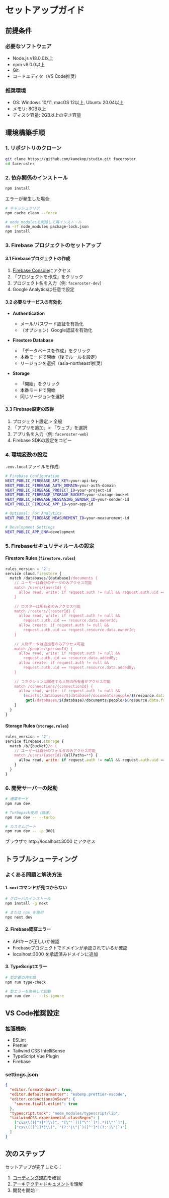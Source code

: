 # セットアップガイド

## 前提条件

### 必要なソフトウェア
- Node.js v18.0.0以上
- npm v9.0.0以上
- Git
- コードエディタ（VS Code推奨）

### 推奨環境
- OS: Windows 10/11, macOS 12以上, Ubuntu 20.04以上
- メモリ: 8GB以上
- ディスク容量: 2GB以上の空き容量

## 環境構築手順

### 1. リポジトリのクローン

```bash
git clone https://github.com/kanekop/studio.git faceroster
cd faceroster
```

### 2. 依存関係のインストール

```bash
npm install
```

エラーが発生した場合:
```bash
# キャッシュクリア
npm cache clean --force

# node_modulesを削除して再インストール
rm -rf node_modules package-lock.json
npm install
```

### 3. Firebase プロジェクトのセットアップ

#### 3.1 Firebaseプロジェクトの作成
1. [Firebase Console](https://console.firebase.google.com/)にアクセス
2. 「プロジェクトを作成」をクリック
3. プロジェクト名を入力（例: `faceroster-dev`）
4. Google Analyticsは任意で設定

#### 3.2 必要なサービスの有効化
- **Authentication**
  - メール/パスワード認証を有効化
  - （オプション）Google認証を有効化
  
- **Firestore Database**
  - 「データベースを作成」をクリック
  - 本番モードで開始（後でルールを設定）
  - リージョンを選択（asia-northeast1推奨）
  
- **Storage**
  - 「開始」をクリック
  - 本番モードで開始
  - 同じリージョンを選択

#### 3.3 Firebase設定の取得
1. プロジェクト設定 > 全般
2. 「アプリを追加」> 「ウェブ」を選択
3. アプリ名を入力（例: `faceroster-web`）
4. Firebase SDKの設定をコピー

### 4. 環境変数の設定

`.env.local`ファイルを作成:

```bash
# Firebase Configuration
NEXT_PUBLIC_FIREBASE_API_KEY=your-api-key
NEXT_PUBLIC_FIREBASE_AUTH_DOMAIN=your-auth-domain
NEXT_PUBLIC_FIREBASE_PROJECT_ID=your-project-id
NEXT_PUBLIC_FIREBASE_STORAGE_BUCKET=your-storage-bucket
NEXT_PUBLIC_FIREBASE_MESSAGING_SENDER_ID=your-sender-id
NEXT_PUBLIC_FIREBASE_APP_ID=your-app-id

# Optional: For Analytics
NEXT_PUBLIC_FIREBASE_MEASUREMENT_ID=your-measurement-id

# Development Settings
NEXT_PUBLIC_APP_ENV=development
```

### 5. Firebaseセキュリティルールの設定

#### Firestore Rules (`firestore.rules`)
```javascript
rules_version = '2';
service cloud.firestore {
  match /databases/{database}/documents {
    // ユーザーは自分のデータのみアクセス可能
    match /users/{userId} {
      allow read, write: if request.auth != null && request.auth.uid == userId;
    }
    
    // ロスターは所有者のみアクセス可能
    match /rosters/{rosterId} {
      allow read, write: if request.auth != null && 
        request.auth.uid == resource.data.ownerId;
      allow create: if request.auth != null && 
        request.auth.uid == request.resource.data.ownerId;
    }
    
    // 人物データは追加者のみアクセス可能
    match /people/{personId} {
      allow read, write: if request.auth != null && 
        request.auth.uid == resource.data.addedBy;
      allow create: if request.auth != null && 
        request.auth.uid == request.resource.data.addedBy;
    }
    
    // コネクションは関連する人物の所有者がアクセス可能
    match /connections/{connectionId} {
      allow read, write: if request.auth != null && 
        (exists(/databases/$(database)/documents/people/$(resource.data.fromPersonId)) &&
         get(/databases/$(database)/documents/people/$(resource.data.fromPersonId)).data.addedBy == request.auth.uid);
    }
  }
}
```

#### Storage Rules (`storage.rules`)
```javascript
rules_version = '2';
service firebase.storage {
  match /b/{bucket}/o {
    // ユーザーは自分のフォルダのみアクセス可能
    match /users/{userId}/{allPaths=**} {
      allow read, write: if request.auth != null && request.auth.uid == userId;
    }
  }
}
```

### 6. 開発サーバーの起動

```bash
# 通常モード
npm run dev

# Turbopack使用（高速）
npm run dev -- --turbo

# カスタムポート
npm run dev -- -p 3001
```

ブラウザで http://localhost:3000 にアクセス

## トラブルシューティング

### よくある問題と解決方法

#### 1. `next`コマンドが見つからない
```bash
# グローバルインストール
npm install -g next

# または npx を使用
npx next dev
```

#### 2. Firebase認証エラー
- APIキーが正しいか確認
- Firebaseプロジェクトでドメインが承認されているか確認
- localhost:3000 を承認済みドメインに追加

#### 3. TypeScriptエラー
```bash
# 型定義の再生成
npm run type-check

# 型エラーを無視して起動
npm run dev -- --ts-ignore
```

## VS Code推奨設定

### 拡張機能
- ESLint
- Prettier
- Tailwind CSS IntelliSense
- TypeScript Vue Plugin
- Firebase

### settings.json
```json
{
  "editor.formatOnSave": true,
  "editor.defaultFormatter": "esbenp.prettier-vscode",
  "editor.codeActionsOnSave": {
    "source.fixAll.eslint": true
  },
  "typescript.tsdk": "node_modules/typescript/lib",
  "tailwindCSS.experimental.classRegex": [
    ["cva\\(([^)]*)\\)", "[\"'`]([^\"'`]*).*?[\"'`]"],
    ["cx\\(([^)]*)\\)", "(?:'|\"|`)([^']*)(?:'|\"|`)"]
  ]
}
```

## 次のステップ

セットアップが完了したら：
1. [コーディング規約](./coding-standards.md)を確認
2. [アーキテクチャドキュメント](../architecture/system-architecture.md)を理解
3. 開発を開始！ 